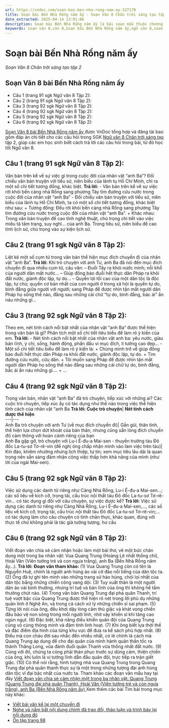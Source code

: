 ```yaml
---
url: https://vndoc.com/soan-bai-ben-nha-rong-nam-ay-327179
title: Soạn bài Bến Nhà Rồng năm ấy - Soạn Văn 8 Chân trời sáng tạo tập 2 - VnDoc.com
date_extracted: 2025-04-14 13:01:06
description: Soạn bài Bến Nhà Rồng năm ấy là bài soạn mẫu thuộc chương trình Ngữ văn lớp 8 Chân trời sáng tạo, học kì 2. Mời các bạn cùng tham khảo bài soạn để chuẩn bị cho bài học sắp tới của mình.
keywords: soạn văn 8,văn 8,Soạn bài Bến Nhà Rồng năm ấy,ngữ văn 8,soan van 8,soạn văn lớp 8,giải văn 8,soạn văn 8 tập 2,soạn văn 8 Bến Nhà Rồng năm ấy,soạn Đại Nam quốc sử diễn ca,soạn văn 8 chân trời sáng tạo,văn 8 chân trời sáng tạo,ngữ văn 8 chân trời sáng tạo,Bến Nhà Rồng năm ấy,soạn văn 8 ctst
---
```


# Soạn bài Bến Nhà Rồng năm ấy
 _Soạn Văn 8 Chân trời sáng tạo tập 2_
## Soạn Văn 8 bài Bến Nhà Rồng năm ấy
  * Câu 1 \(trang 91 sgk Ngữ văn 8 Tập 2\): 
  * Câu 2 \(trang 91 sgk Ngữ văn 8 Tập 2\): 
  * Câu 3 \(trang 92 sgk Ngữ văn 8 Tập 2\): 
  * Câu 4 \(trang 92 sgk Ngữ văn 8 Tập 2\): 
  * Câu 5 \(trang 92 sgk Ngữ văn 8 Tập 2\): 
  * Câu 6 \(trang 92 sgk Ngữ văn 8 Tập 2\): 

[Soạn Văn 8 bài Bến Nhà Rồng năm ấy ](<https://vndoc.com/soan-bai-ben-nha-rong-nam-ay-327179>) được VnDoc tổng hợp và đăng tải bao gồm đáp án chi tiết cho các câu hỏi trong SGK [Ngữ văn 8 Chân trời sáng tạo](<https://vndoc.com/ngu-van-8-chan-troi-sang-tao>) tập 2, giúp các em học sinh biết cách trả lời các câu hỏi trong bài, từ đó học tốt Ngữ văn 8.
## **Câu 1 \(trang 91 sgk Ngữ văn 8 Tập 2\):**
Văn bản trên kể về sự việc gì trong cuộc đời của nhân vật “anh Ba”? Đối chiếu văn bản truyện với tiểu sử, niên biểu của lãnh tụ Hồ Chí Minh, chỉ ra một số chi tiết tương đồng, khác biệt.
**Trả lời:**
\- Văn bản trên kể về sự việc rời khỏi bến cảng nhà Rồng sang phương Tây tìm đường cứu nước trong cuộc đời của nhân vật “anh Ba”
\- Đối chiếu văn bản truyện với tiểu sử, niên biểu của lãnh tụ Hồ Chí Minh, ta có một số chi tiết tương đồng, khác biệt như sau:
\+ Tương đồng: Đều rời khỏi bến cảng nhà Rồng sang phương Tây tìm đường cứu nước trong cuộc đời của nhân vật “anh Ba”.
\+ Khác nhau:
Trong văn bản truyện đề cao tính nghệ thuật, chú trọng chi tiết vào việc miêu tả tâm trạng, suy nghĩ… của anh Ba.
Trong tiêu sử, niên biểu đề cao tính lịch sử, chú trọng vào sự kiện lịch sử.
## **Câu 2 \(trang 91 sgk Ngữ văn 8 Tập 2\):**
Liệt kê một số cụm từ trong văn bản thể hiện mục đích chuyến đi của nhân vật “anh Ba”.
**Trả lời:**
Khi trò chuyện với anh Tư, anh Ba đã nói đến mục đích chuyến đi qua nhiều cụm từ, câu văn:
– Đuổi Tây ra khỏi nước mình; nỗi khổ của người dân mất nước...
– Giúp đồng bào đuổi hết thực dân Pháp ra khỏi đất nước, giành độc lập, tự do...
– Quyền lợi tối cao của một dân tộc là độc lập, tự chủ; quyền cơ bản nhất của con người ở trong xã hội là quyền tự do, bình đẳng giữa người với người; sang Pháp để được nhìn tận mắt người dân Pháp họ sống thế nào, đằng sau những cải chữ “tự do, bình đẳng, bác ái” ẩn náu những gì...
## **Câu 3 \(trang 92 sgk Ngữ văn 8 Tập 2\):**
Theo em, nét tính cách nổi bật nhất của nhân vật “anh Ba” được thể hiện trong văn bản là gì? Phân tích một số chi tiết tiêu biểu để làm rõ ý kiến của em.
**Trả lời:**
\- Nét tính cách nổi bật nhất của nhân vật anh ba: yêu nước, giàu bản lĩnh, ý chí, sống, hành động, phấn đấu vì mục đích, lí tưởng cao đẹp…
\- Một số chi tiết tiêu biểu để làm rõ ý kiến là:
\+ Chúng mình trở về giúp đồng bào đuổi hết thực dân Pháp ra khỏi đất nước, giành độc lập, tự do.
\+ Tìm đường cứu nước, cứu dân.
\+ Tôi muốn sang Pháp để được nhìn tận mắt người dân Pháp họ sống thế nào đằng sau những cái chữ tự do, bình đẳng, bắc ái ẩn náu những gì....
\+ …
## **Câu 4 \(trang 92 sgk Ngữ văn 8 Tập 2\):**
Trong văn bản, nhân vật “anh Ba” đã trò chuyện, tiếp xúc với những ai? Các cuộc trò chuyện, tiếp xúc ấy có tác dụng như thế nào trong việc thể hiện tính cách của nhân vật “anh Ba
**Trả lời:**
**Cuộc trò chuyện**| **Nét tính cách được thể hiện**  
---|---  
Anh Ba trò chuyện với anh Tư \(về mục đích chuyến đi\)| Gần gũi, thân tình, thể hiện lựa chọn dứt khoát của bản thân, nhưng cũng sẵn lòng đích chuyến đi\) cảm thông với hoàn cảnh riêng của bạn  
Anh Ba gặp gỡ, trò chuyện với Lu-i Ê-đu-a Mai-sen - thuyền trưởng tàu Đô đốc La-tu-sơ Tơ-rê-vin \(đề nghị ông chấp nhận mình vào làm việc trên tàu\)| Kín đáo, khiêm nhường nhưng lịch thiệp, tự tin; xem mục tiêu lâu dài là quan trọng nên sẵn sàng đảm nhận công việc thấp hơn khả năng của mình \(như lời của ngài Mai-sen\).  
## **Câu 5 \(trang 92 sgk Ngữ văn 8 Tập 2\):**
Việc sử dụng các danh từ riêng như Cảng Nhà Rồng, Lu-i Ê-đu-a Mai-sen...; các số liệu về kích cỡ, trọng tải, cấu trúc nội thất tàu Đô đốc La-tu-sơ Tơ-rê-vin... có tác dụng gì đối với câu chuyện, sự việc được kể?
**Trả lời:**
Việc sử dụng các danh từ riêng như Cảng Nhà Rồng, Lu-i Ê-đu-a Mai-sen,..., các số liệu về kích cỡ, trọng tải, cấu trúc nội thất tàu Đô đốc La-tu-sơ Tơ-rê-vin;... có tác dụng làm cho câu chuyện có tính chân thực, khác quan, đúng với thực tế chứ không phải là tác giả tưởng tượng, hư cấu
## **Câu 6 \(trang 92 sgk Ngữ văn 8 Tập 2\):**
Viết đoạn văn chia sẻ cảm nhận hoặc làm một bài thơ, vẽ một bức chân dung một trong ba nhân vật: Vua Quang Trung \(Hoàng Lê nhất thống chỉ\), Hoài Văn \(Viên tướng trẻ và con ngựa trắng\), anh Ba \(Bến Nhà Rồng năm ấy...\).
**Trả lời:**
**Đoạn văn tham khảo:**
\(1\) Vua Quang Trung còn có tên là Nguyễn Huệ, chính là người anh hùng áo vải cờ đào nổi tiếng của dân tộc ta. \(2\) Ông đã tự ghi tên mình vào những trang sử hào hùng, chói lọi nhất của dân tộc bằng những chiến công vang dội. \(3\) Tuy xuất thân là một người dân áo vải bình thường, nhưng trí tuệ và bản lĩnh của ông thì không hề tầm thường chút nào. \(4\) Trong văn bản Quang Trung đại phá quân Thanh, trí tuệ vượt bậc của Quang Trung được thể hiện rõ nét trong lời phủ dụ những quân lính ở Nghệ An, và trong cả cách xử lý những chiến sĩ sai phạm. \(5\) Từng lời nói của ông, đều khơi dậy lòng căm thù giặc và khát vọng chiến đấu bảo vệ non sông trong mỗi người lính, nhờ vậy khiến sĩ khí tăng cao ngùn ngụt. \(6\) Đặc biệt, khả năng điều khiển quân đội của Quang Trung cũng vô cùng thông minh và đậm tính linh hoạt. \(7\) Khi ông biết lựa thời thế và đặc điểm địa hình của từng khu vực để đưa ra kế  sách phù hợp nhất. \(8\) Điều mà con cháu đời sau nhắc đến nhiều nhất, có lẽ chính là cách mà Quang Trung áp dụng để cho đại quân của mình hành quân thần tốc ra thành Thăng Long, vừa đánh đuổi quân Thanh vừa thống nhất đất nước. \(9\) Cùng với đó, chúng ta cũng phải thán phục trước sự dũng cảm, thiện chiến của ông, khi luôn là vị tướng lĩnh dẫn đầu quân đội, trực tiếp ra trận giết giặc. \(10\) Có thể nói rằng, hình tượng nhà vua Quang Trung trong Quang Trung đại phá quân thanh thực sự là một trong những tượng đài anh hùng dân tộc vĩ đại bậc nhất của nước ta.
Tham khảo các đoạn văn mẫu hay tại đây [Viết đoạn văn chia sẻ cảm nhận một trong ba nhân vật: Quang Trung \(Quang Trung đại phá quân Thanh\), Hoài Văn \(Viên tướng trẻ và con ngựa trắng\), anh Ba \(Bến Nhà Rồng năm ấy\) ](<https://vndoc.com/cam-nhan-ve-mot-trong-ba-nhan-vat-quang-trung-hoai-van-anh-ba-lop-8-296992>)
Xem thêm các bài Tìm bài trong mục này khác:
  * [Viết bài văn kể lại một chuyến đi ](</soan-bai-viet-bai-van-ke-lai-mot-chuyen-di-327181>)
  * [Nghe và nắm bắt nội dung chính đã trao đổi, thảo luận và trình bày lại nội dung đó ](</soan-bai-nghe-va-nam-bat-noi-dung-chinh-da-trao-doi-thao-luan-va-trinh-bay-lai-noi-dung-do-327185>)
  * [Ôn tập trang 98](</soan-bai-on-tap-trang-98-327253>)


